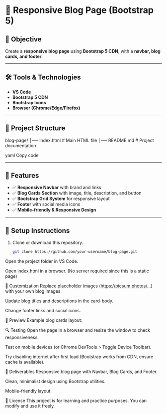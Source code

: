 # 📖 Responsive Blog Page (Bootstrap 5)

## 🚀 Objective
Create a **responsive blog page** using **Bootstrap 5 CDN**, with a **navbar, blog cards, and footer**.

---

## 🛠️ Tools & Technologies
- **VS Code**
- **Bootstrap 5 CDN**
- **Bootstrap Icons**
- **Browser (Chrome/Edge/Firefox)**

---

## 📂 Project Structure
blog-page/
│── index.html # Main HTML file
│── README.md # Project documentation

yaml
Copy code

---

## 🎯 Features
- ✅ **Responsive Navbar** with brand and links  
- ✅ **Blog Cards Section** with image, title, description, and button  
- ✅ **Bootstrap Grid System** for responsive layout  
- ✅ **Footer** with social media icons  
- ✅ **Mobile-friendly & Responsive Design**  

---

## 📝 Setup Instructions
1. Clone or download this repository.
   ```bash
   git clone https://github.com/your-username/blog-page.git
Open the project folder in VS Code.

Open index.html in a browser.
(No server required since this is a static page)

🎨 Customization
Replace placeholder images (https://picsum.photos/...) with your own blog images.

Update blog titles and descriptions in the card-body.

Change footer links and social icons.

📸 Preview
Example blog cards layout:


🔍 Testing
Open the page in a browser and resize the window to check responsiveness.

Test on mobile devices (or Chrome DevTools > Toggle Device Toolbar).

Try disabling internet after first load (Bootstrap works from CDN, ensure cache is available).

📌 Deliverables
Responsive blog page with Navbar, Blog Cards, and Footer.

Clean, minimalist design using Bootstrap utilities.

Mobile-friendly layout.

📄 License
This project is for learning and practice purposes. You can modify and use it freely.







